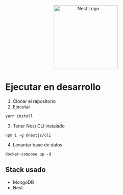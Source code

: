 <p align="center">
  <a href="http://nestjs.com/" target="blank"><img src="https://nestjs.com/img/logo-small.svg" width="200" alt="Nest Logo" /></a>
</p>

# Ejecutar en desarrollo

1. Clonar el repositorio
2. Ejecutar
```bash
yarn install
```
3. Tener Nest CLI instalado
```
npm i -g @nestjs/cli
```

4. Levantar base de datos
```
docker-compose up -d
```

## Stack usado
* MongoDB
* Nest